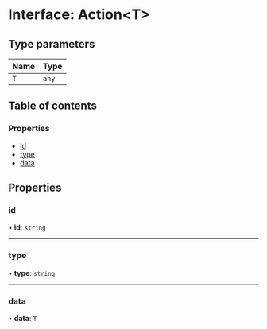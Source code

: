 # Interface: Action<T\>

## Type parameters

| Name | Type |
| :------ | :------ |
| `T` | `any` |

## Table of contents

### Properties

- [id](Action.md#id)
- [type](Action.md#type)
- [data](Action.md#data)

## Properties

### id

• **id**: `string`

___

### type

• **type**: `string`

___

### data

• **data**: `T`
